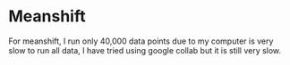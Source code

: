 # Meanshift 
  For meanshift, I run only 40,000 data points due to my computer is very slow to run all data, I have tried using google collab but it is still very slow.
